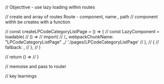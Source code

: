 // Objecttive - use lazy loading within routes

// create and array of routes Route - component, name , path
// component withh be creates with a function

// const createLPCodeCategoryListPage = () => {
// const LazyComponent = loadable(
// () =>
// import(
// /_ webpackChunkName: "LPCodeCategoryListPage" _/ './pages/LPCodeCategoryListPage'
// ),
// {
// fallback: <FullScreenSpinner />,
// },
// )

// return () => <LazyComponent pageName="page.lpCodeCategoryList.title" />
// }

// memoise and pass to router

// key learnings
